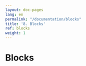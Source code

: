```yaml
---
layout: doc-pages
lang: en
permalink: "/documentation/blocks"
title: '8. Blocks'
ref: blocks
weight: 1
---
```


# Blocks
